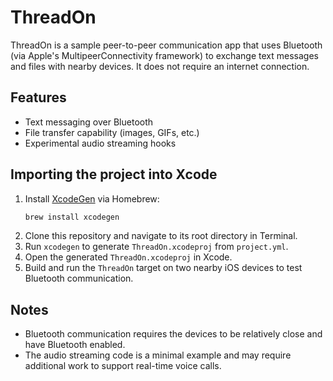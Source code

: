 # ThreadOn

ThreadOn is a sample peer-to-peer communication app that uses Bluetooth (via Apple's MultipeerConnectivity framework) to exchange text messages and files with nearby devices. It does not require an internet connection.

## Features
- Text messaging over Bluetooth
- File transfer capability (images, GIFs, etc.)
- Experimental audio streaming hooks

## Importing the project into Xcode
1. Install [XcodeGen](https://github.com/yonaskolb/XcodeGen) via Homebrew:
   ```bash
   brew install xcodegen
   ```
2. Clone this repository and navigate to its root directory in Terminal.
3. Run `xcodegen` to generate `ThreadOn.xcodeproj` from `project.yml`.
4. Open the generated `ThreadOn.xcodeproj` in Xcode.
5. Build and run the `ThreadOn` target on two nearby iOS devices to test Bluetooth communication.

## Notes
- Bluetooth communication requires the devices to be relatively close and have Bluetooth enabled.
- The audio streaming code is a minimal example and may require additional work to support real-time voice calls.
